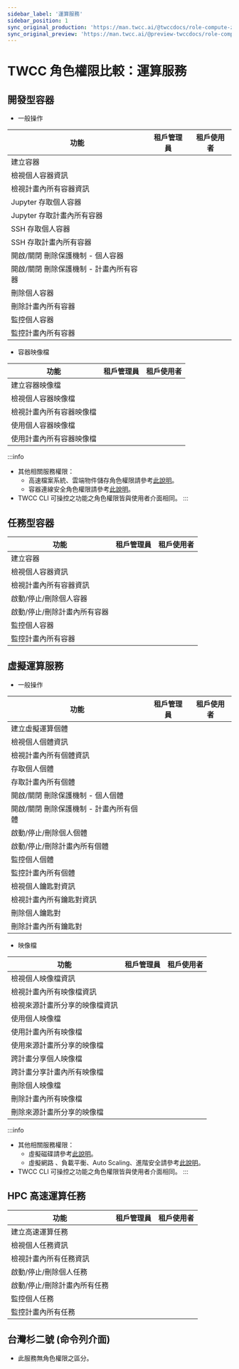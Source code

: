 ```yaml
---
sidebar_label: '運算服務'
sidebar_position: 1
sync_original_production: 'https://man.twcc.ai/@twccdocs/role-compute-zh' 
sync_original_preview: 'https://man.twcc.ai/@preview-twccdocs/role-compute-zh'
---
```



# TWCC 角色權限比較：運算服務 

## 開發型容器

- 一般操作

| 功能 | 租戶管理員 | 租戶使用者 |
| -------- | -------- | -------- |
|建立容器|<i class="fa fa-check" aria-hidden="true"></i>|<i class="fa fa-check" aria-hidden="true"></i>|
|檢視個人容器資訊|<i class="fa fa-check" aria-hidden="true"></i>|<i class="fa fa-check" aria-hidden="true"></i>|
|檢視計畫內所有容器資訊|<i class="fa fa-check" aria-hidden="true"></i>|<i class="fa fa-times" aria-hidden="true"></i>|
|Jupyter 存取個人容器|<i class="fa fa-check" aria-hidden="true"></i>|<i class="fa fa-check" aria-hidden="true"></i>|
|Jupyter 存取計畫內所有容器|<i class="fa fa-check" aria-hidden="true"></i>|<i class="fa fa-times" aria-hidden="true"></i>|
|SSH 存取個人容器|<i class="fa fa-check" aria-hidden="true"></i>|<i class="fa fa-check" aria-hidden="true"></i>|
|SSH 存取計畫內所有容器|<i class="fa fa-times" aria-hidden="true"></i>|<i class="fa fa-times" aria-hidden="true"></i>|
|開啟/關閉 刪除保護機制 - 個人容器|<i class="fa fa-check" aria-hidden="true"></i>|<i class="fa fa-check" aria-hidden="true"></i>|
|開啟/關閉 刪除保護機制 - 計畫內所有容器|<i class="fa fa-check" aria-hidden="true"></i>|<i class="fa fa-times" aria-hidden="true"></i>|
|刪除個人容器|<i class="fa fa-check" aria-hidden="true"></i>|<i class="fa fa-check" aria-hidden="true"></i>|
|刪除計畫內所有容器|<i class="fa fa-check" aria-hidden="true"></i>|<i class="fa fa-times" aria-hidden="true"></i>|
|監控個人容器|<i class="fa fa-check" aria-hidden="true"></i>|<i class="fa fa-check" aria-hidden="true"></i>|
|監控計畫內所有容器|<i class="fa fa-check" aria-hidden="true"></i>|<i class="fa fa-times" aria-hidden="true"></i>|

- 容器映像檔

| 功能 | 租戶管理員 | 租戶使用者 |
| -------- | -------- | -------- |
|建立容器映像檔|<i class="fa fa-check" aria-hidden="true"></i>|<i class="fa fa-check" aria-hidden="true"></i>|
|檢視個人容器映像檔|<i class="fa fa-check" aria-hidden="true"></i>|<i class="fa fa-check" aria-hidden="true"></i>
|檢視計畫內所有容器映像檔|<i class="fa fa-times" aria-hidden="true"></i>|<i class="fa fa-times" aria-hidden="true"></i>|
|使用個人容器映像檔|<i class="fa fa-check" aria-hidden="true"></i>|<i class="fa fa-check" aria-hidden="true"></i>
|使用計畫內所有容器映像檔|<i class="fa fa-check" aria-hidden="true"></i>|<i class="fa fa-check" aria-hidden="true"></i>|


:::info
- 其他相關服務權限：
    - 高速檔案系統、雲端物件儲存角色權限請參考[<ins>此說明</ins>](https://man.twcc.ai/@twccdocs/role-main-zh/https%3A%2F%2Fman.twcc.ai%2F%40twccdocs%2Frole-storage-zh)。
    - 容器連線安全角色權限請參考[<ins>此說明</ins>](https://man.twcc.ai/@twccdocs/role-main-zh/https%3A%2F%2Fman.twcc.ai%2F%40twccdocs%2Frole-netndsec-zh#%E5%AE%B9%E5%99%A8%E9%80%A3%E7%B7%9A%E5%AE%89%E5%85%A8)。
- TWCC CLI 可操控之功能之角色權限皆與使用者介面相同。
:::


## 任務型容器


| 功能 | 租戶管理員 | 租戶使用者 |
| -------- | -------- | -------- |
|建立容器|<i class="fa fa-check" aria-hidden="true"></i>|<i class="fa fa-check" aria-hidden="true"></i>
|檢視個人容器資訊|<i class="fa fa-check" aria-hidden="true"></i>|<i class="fa fa-check" aria-hidden="true"></i>
|檢視計畫內所有容器資訊|<i class="fa fa-check" aria-hidden="true"></i>|<i class="fa fa-times" aria-hidden="true"></i>|
|啟動/停止/刪除個人容器|<i class="fa fa-check" aria-hidden="true"></i>|<i class="fa fa-check" aria-hidden="true"></i>
|啟動/停止/刪除計畫內所有容器|<i class="fa fa-check" aria-hidden="true"></i>|<i class="fa fa-times" aria-hidden="true"></i>|
|監控個人容器|<i class="fa fa-check" aria-hidden="true"></i>|<i class="fa fa-check" aria-hidden="true"></i>
|監控計畫內所有容器|<i class="fa fa-check" aria-hidden="true"></i>|<i class="fa fa-times" aria-hidden="true"></i>|

## 虛擬運算服務

- 一般操作

| 功能 | 租戶管理員 | 租戶使用者 |
| -------- | -------- | -------- |
|建立虛擬運算個體|<i class="fa fa-check" aria-hidden="true"></i>|<i class="fa fa-check" aria-hidden="true"></i>
|檢視個人個體資訊|<i class="fa fa-check" aria-hidden="true"></i>|<i class="fa fa-check" aria-hidden="true"></i>
|檢視計畫內所有個體資訊|<i class="fa fa-check" aria-hidden="true"></i>|<i class="fa fa-times" aria-hidden="true"></i>
|存取個人個體|<i class="fa fa-check" aria-hidden="true"></i>|<i class="fa fa-check" aria-hidden="true"></i>
|存取計畫內所有個體|<i class="fa fa-times" aria-hidden="true"></i>|<i class="fa fa-times" aria-hidden="true"></i>
|開啟/關閉 刪除保護機制 - 個人個體|<i class="fa fa-check" aria-hidden="true"></i>|<i class="fa fa-check" aria-hidden="true"></i>|
|開啟/關閉 刪除保護機制 - 計畫內所有個體|<i class="fa fa-check" aria-hidden="true"></i>|<i class="fa fa-times" aria-hidden="true"></i>|
|啟動/停止/刪除個人個體|<i class="fa fa-check" aria-hidden="true"></i>|<i class="fa fa-check" aria-hidden="true"></i>
|啟動/停止/刪除計畫內所有個體|<i class="fa fa-check" aria-hidden="true"></i>|<i class="fa fa-times" aria-hidden="true"></i>
|監控個人個體|<i class="fa fa-check" aria-hidden="true"></i>|<i class="fa fa-check" aria-hidden="true"></i>
|監控計畫內所有個體|<i class="fa fa-check" aria-hidden="true"></i>|<i class="fa fa-times" aria-hidden="true"></i>
|檢視個人鑰匙對資訊|<i class="fa fa-check" aria-hidden="true"></i>|<i class="fa fa-check" aria-hidden="true"></i>
|檢視計畫內所有鑰匙對資訊|<i class="fa fa-times" aria-hidden="true"></i>|<i class="fa fa-times" aria-hidden="true"></i>
|刪除個人鑰匙對|<i class="fa fa-check" aria-hidden="true"></i>|<i class="fa fa-check" aria-hidden="true"></i>
|刪除計畫內所有鑰匙對|<i class="fa fa-times" aria-hidden="true"></i>|<i class="fa fa-times" aria-hidden="true"></i>

- 映像檔

| 功能 | 租戶管理員 | 租戶使用者 |
| -------- | -------- | -------- |
|檢視個人映像檔資訊|<i class="fa fa-check" aria-hidden="true"></i>|<i class="fa fa-check" aria-hidden="true"></i>
|檢視計畫內所有映像檔資訊|<i class="fa fa-check" aria-hidden="true"></i>|<i class="fa fa-times" aria-hidden="true"></i>
|檢視來源計畫所分享的映像檔資訊|<i class="fa fa-check" aria-hidden="true"></i>|<i class="fa fa-times" aria-hidden="true"></i>
|使用個人映像檔|<i class="fa fa-check" aria-hidden="true"></i>|<i class="fa fa-check" aria-hidden="true"></i>
|使用計畫內所有映像檔|<i class="fa fa-check" aria-hidden="true"></i>|<i class="fa fa-times" aria-hidden="true"></i>
|使用來源計畫所分享的映像檔|<i class="fa fa-check" aria-hidden="true"></i>|<i class="fa fa-times" aria-hidden="true"></i>
|跨計畫分享個人映像檔|<i class="fa fa-check" aria-hidden="true"></i>|<i class="fa fa-times" aria-hidden="true"></i>
|跨計畫分享計畫內所有映像檔|<i class="fa fa-check" aria-hidden="true"></i>|<i class="fa fa-times" aria-hidden="true"></i>
|刪除個人映像檔|<i class="fa fa-check" aria-hidden="true"></i>|<i class="fa fa-check" aria-hidden="true"></i>
|刪除計畫內所有映像檔|<i class="fa fa-check" aria-hidden="true"></i>|<i class="fa fa-times" aria-hidden="true"></i>
|刪除來源計畫所分享的映像檔|<i class="fa fa-check" aria-hidden="true"></i>|<i class="fa fa-times" aria-hidden="true"></i>

<!-- 
- 客製化映像檔

| 功能 | 租戶管理員 | 租戶使用者 |
| -------- | -------- | -------- |
|上傳客製化映像檔|<i class="fa fa-check" aria-hidden="true"></i>|<i class="fa fa-check" aria-hidden="true"></i>
|檢視個人客製化映像檔|<i class="fa fa-check" aria-hidden="true"></i>|<i class="fa fa-check" aria-hidden="true"></i>
|檢視計畫內所有客製化映像檔|<i class="fa fa-check" aria-hidden="true"></i>|<i class="fa fa-times" aria-hidden="true"></i>
|使用個人上傳之客製化映像檔|<i class="fa fa-check" aria-hidden="true"></i>|<i class="fa fa-check" aria-hidden="true"></i>
|使用計畫內所有所有客製化映像檔|<i class="fa fa-check" aria-hidden="true"></i>|<i class="fa fa-check" aria-hidden="true"></i>
|刪除個人客製化映像檔|<i class="fa fa-check" aria-hidden="true"></i>|<i class="fa fa-check" aria-hidden="true"></i>
|刪除計畫內所有所有客製化映像檔|<i class="fa fa-check" aria-hidden="true"></i>|<i class="fa fa-times" aria-hidden="true"></i>
-->

:::info
- 其他相關服務權限：
    - 虛擬磁碟請參考[<ins>此說明</ins>](https://man.twcc.ai/@twccdocs/role-main-zh/https%3A%2F%2Fman.twcc.ai%2F%40twccdocs%2Frole-storage-zh#%E5%8D%80%E5%A1%8A%E5%84%B2%E5%AD%98%E6%9C%8D%E5%8B%99)。
    - 虛擬網路 <!-- - 、VPN-->、負載平衡、Auto Scaling、進階安全請參考[<ins>此說明</ins>](https://man.twcc.ai/@twccdocs/role-main-zh/https%3A%2F%2Fman.twcc.ai%2F%40twccdocs%2Frole-netndsec-zh)。
- TWCC CLI 可操控之功能之角色權限皆與使用者介面相同。
:::

## HPC 高速運算任務

| 功能 | 租戶管理員 | 租戶使用者 |
| -------- | -------- | -------- |
|建立高速運算任務|<i class="fa fa-check" aria-hidden="true"></i>|<i class="fa fa-check" aria-hidden="true"></i>
|檢視個人任務資訊|<i class="fa fa-check" aria-hidden="true"></i>|<i class="fa fa-check" aria-hidden="true"></i>
|檢視計畫內所有任務資訊|<i class="fa fa-check" aria-hidden="true"></i>|<i class="fa fa-times" aria-hidden="true"></i>
|啟動/停止/刪除個人任務|<i class="fa fa-check" aria-hidden="true"></i>|<i class="fa fa-check" aria-hidden="true"></i>
|啟動/停止/刪除計畫內所有任務|<i class="fa fa-check" aria-hidden="true"></i>|<i class="fa fa-times" aria-hidden="true"></i>
|監控個人任務|<i class="fa fa-check" aria-hidden="true"></i>|<i class="fa fa-check" aria-hidden="true"></i>
|監控計畫內所有任務|<i class="fa fa-check" aria-hidden="true"></i>|<i class="fa fa-times" aria-hidden="true"></i>


## 台灣杉二號 (命令列介面)

- 此服務無角色權限之區分。